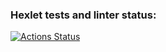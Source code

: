 ### Hexlet tests and linter status:
[![Actions Status](https://github.com/Bood9/frontend-project-44/actions/workflows/hexlet-check.yml/badge.svg)](https://github.com/Bood9/frontend-project-44/actions)
